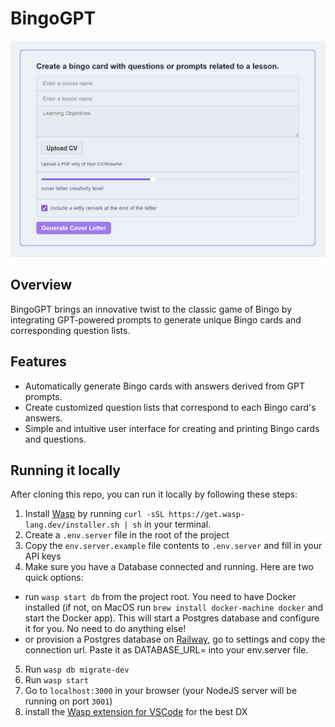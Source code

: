 # BingoGPT

<img src='MainPage.png' width='600px'/>

## Overview
BingoGPT brings an innovative twist to the classic game of Bingo by integrating GPT-powered prompts to generate unique Bingo cards and corresponding question lists.

## Features
- Automatically generate Bingo cards with answers derived from GPT prompts.
- Create customized question lists that correspond to each Bingo card's answers.
- Simple and intuitive user interface for creating and printing Bingo cards and questions.
  
## Running it locally
After cloning this repo, you can run it locally by following these steps:

1. Install [Wasp](https://wasp-lang.dev) by running `curl -sSL https://get.wasp-lang.dev/installer.sh | sh` in your terminal.
2. Create a `.env.server` file in the root of the project
3. Copy the `env.server.example` file contents to `.env.server` and fill in your API keys
4. Make sure you have a Database connected and running. Here are two quick options:
  - run `wasp start db` from the project root. You need to have Docker installed (if not, on MacOS run `brew install docker-machine docker` and start the Docker app). This will start a Postgres database and configure it for you. No need to do anything else!
  - or provision a Postgres database on [Railway](https://railway.app), go to settings and copy the connection url. Paste it as DATABASE_URL=<your-postgres-connection-url> into your env.server file.
5. Run `wasp db migrate-dev`
6. Run `wasp start`
7. Go to `localhost:3000` in your browser (your NodeJS server will be running on port `3001`)
8. install the [Wasp extension for VSCode](https://marketplace.visualstudio.com/items?itemName=wasp-lang.wasp) for the best DX
